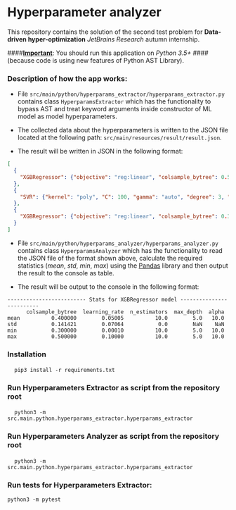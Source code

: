 # Hyperparameter analyzer


This repository contains the solution of the second test problem for **Data-driven hyper-optimization**
 *JetBrains Research* autumn internship.  

####<ins>**Important**</ins>: You should run this application on *Python 3.5+* 
####(because code is using new features of Python AST Library).

 
### Description of how the app works:  

- File `src/main/python/hyperparams_extractor/hyperparams_extractor.py` contains class
 `HyperparamsExtractor` which has the functionality to bypass AST and treat
 keyword arguments inside constructor of ML model as model hyperparameters.
 
- The collected data about the hyperparameters is written to the JSON file located at the following
path: `src/main/resources/result/result.json`.  
- The result will be written in JSON in the following format:
```json
[
  {
    "XGBRegressor": {"objective": "reg:linear", "colsample_bytree": 0.5, "learning_rate": 0.0001, "n_estimators": 10}
  },
  {
    "SVR": {"kernel": "poly", "C": 100, "gamma": "auto", "degree": 3, "epsilon": 0.1, "coef0": 1}
  },
  {
    "XGBRegressor": {"objective": "reg:linear", "colsample_bytree": 0.3, "learning_rate": 0.1, "max_depth": 5, "alpha": 10, "n_estimators": 10}
  }
]
```

- File `src/main/python/hyperparams_analyzer/hyperparams_analyzer.py` contains class
 `HyperparamsAnalyzer` which has the functionality to read the JSON file of the format 
shown above, calculate the required statistics (*mean*, *std*, *min*, *max*) using the [Pandas](https://pandas.pydata.org/) library 
and then output the result to the console as table.

- The result will be output to the console in the following format:
```text
------------------------- Stats for XGBRegressor model -------------------------
      colsample_bytree  learning_rate  n_estimators  max_depth  alpha
mean          0.400000        0.05005          10.0        5.0   10.0
std           0.141421        0.07064           0.0        NaN    NaN
min           0.300000        0.00010          10.0        5.0   10.0
max           0.500000        0.10000          10.0        5.0   10.0

```

### Installation
  
    `pip3 install -r requirements.txt`  
 

### Run Hyperparameters Extractor as script from the repository root
    `python3 -m src.main.python.hyperparams_extractor.hyperparams_extractor`

### Run Hyperparameters Analyzer as script from the repository root
    `python3 -m src.main.python.hyperparams_extractor.hyperparams_extractor`

### Run tests for Hyperparameters Extractor:

`python3 -m pytest`
